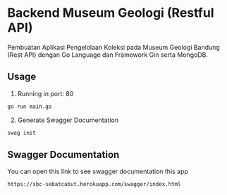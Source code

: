 # Backend Museum Geologi (Restful API)

Pembuatan Aplikasi Pengelolaan Koleksi pada Museum Geologi Bandung (Rest API) dengan Go Language dan Framework Gin serta MongoDB.

## Usage
1. Running in port: 80
```sh
go run main.go
```
2. Generate Swagger Documentation
```sh
swag init
```

## Swagger Documentation
You can open this link to see swagger documentation this app
```sh
https://sbc-sebatcabut.herokuapp.com/swagger/index.html
```